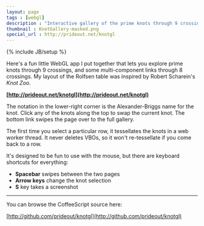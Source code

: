 ```yaml
---
layout: page
tags : [webgl]
description : "Interactive gallery of the prime knots through 9 crossings."
thumbnail : KnotGallery-masked.png
special_url : http://prideout.net/knotgl
---
```

{% include JB/setup %}

Here's a fun little WebGL app I put together that lets you explore prime knots through 9 crossings, and some multi-component links through 8 crossings.  My layout of the Rolfsen table was inspired by Robert Scharein's <i>Knot Zoo</i>.

**[http://prideout.net/knotgl](http://prideout.net/knotgl)**

The notation in the lower-right corner is the Alexander-Briggs name for the knot.  Click any of the knots along the top to swap the current knot.  The bottom link swipes the page over to the full gallery.

The first time you select a particular row, it tessellates the knots in a web worker thread.  It never deletes VBOs, so it won't re-tessellate if you come back to a row.

It's designed to be fun to use with the mouse, but there are keyboard shortcuts for everything:

* **Spacebar** swipes between the two pages
* **Arrow keys** change the knot selection
* **S** key takes a screenshot

---

You can browse the CoffeeScript source here:

[http://github.com/prideout/knotgl](http://github.com/prideout/knotgl)
